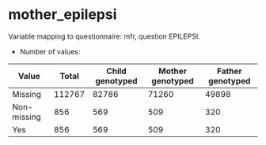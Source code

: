 # mother_epilepsi
Variable mapping to questionnaire: mfr, question EPILEPSI.
- Number of values:

| Value | Total | Child genotyped | Mother genotyped | Father genotyped |
| ----- | ----- | --------------- | ---------------- | ---------------- |
| Missing | 112767 | 82786 | 71260 | 49898 |
| Non-missing | 856 | 569 | 509 | 320 |
| Yes | 856 | 569 | 509 |320 |



